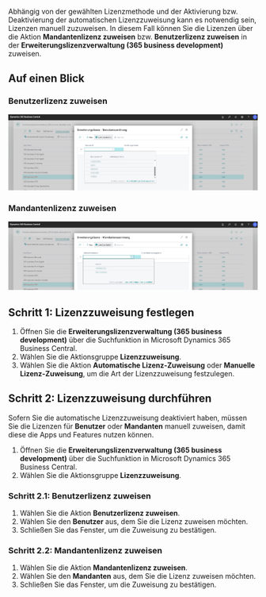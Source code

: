 Abhängig von der gewählten Lizenzmethode und der Aktivierung bzw. Deaktivierung der automatischen Lizenzzuweisung kann es notwendig sein, Lizenzen manuell zuzuweisen. In diesem Fall können Sie die Lizenzen über die Aktion **Mandantenlizenz zuweisen** bzw. **Benutzerlizenz zuweisen** in der **Erweiterungslizenzverwaltung (365 business development)** zuweisen.

## Auf einen Blick

### Benutzerlizenz zuweisen

![Benutzerlizenz zuweisen](/assets/images/licensing/2e8fed2a-ccf2-430b-97b1-27f58671979f.png)

### Mandantenlizenz zuweisen

![Mandantenlizenz zuweisen](/assets/images/licensing/beefa6a2-840c-4125-90fa-f95a7e389d22.png)

## Schritt 1: Lizenzzuweisung festlegen

1. Öffnen Sie die **Erweiterungslizenzverwaltung (365 business development)** über die Suchfunktion in Microsoft Dynamics 365 Business Central.
2. Wählen Sie die Aktionsgruppe **Lizenzzuweisung**.
3. Wählen Sie die Aktion **Automatische Lizenz-Zuweisung** oder **Manuelle Lizenz-Zuweisung**, um die Art der Lizenzzuweisung festzulegen.

## Schritt 2: Lizenzzuweisung durchführen

Sofern Sie die automatische Lizenzzuweisung deaktiviert haben, müssen Sie die Lizenzen für **Benutzer** oder **Mandanten** manuell zuweisen, damit diese die Apps und Features nutzen können.

1. Öffnen Sie die **Erweiterungslizenzverwaltung (365 business development)** über die Suchfunktion in Microsoft Dynamics 365 Business Central.
2. Wählen Sie die Aktionsgruppe **Lizenzzuweisung**.

### Schritt 2.1: Benutzerlizenz zuweisen

1. Wählen Sie die Aktion **Benutzerlizenz zuweisen**.
2. Wählen Sie den **Benutzer** aus, dem Sie die Lizenz zuweisen möchten.
3. Schließen Sie das Fenster, um die Zuweisung zu bestätigen.

### Schritt 2.2: Mandantenlizenz zuweisen

1. Wählen Sie die Aktion **Mandantenlizenz zuweisen**.
2. Wählen Sie den **Mandanten** aus, dem Sie die Lizenz zuweisen möchten.
3. Schließen Sie das Fenster, um die Zuweisung zu bestätigen.


